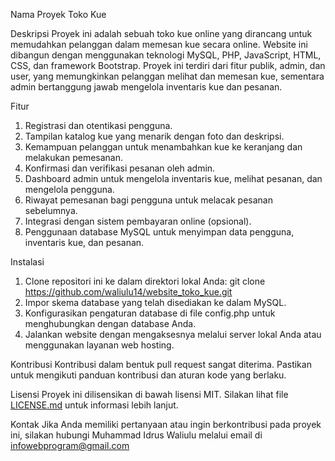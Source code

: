 Nama Proyek
Toko Kue

Deskripsi
Proyek ini adalah sebuah toko kue online yang dirancang untuk memudahkan pelanggan dalam memesan kue secara online. Website ini dibangun dengan menggunakan teknologi MySQL, PHP, JavaScript, HTML, CSS, dan framework Bootstrap. Proyek ini terdiri dari fitur publik, admin, dan user, yang memungkinkan pelanggan melihat dan memesan kue, sementara admin bertanggung jawab mengelola inventaris kue dan pesanan.

Fitur
1. Registrasi dan otentikasi pengguna.
2. Tampilan katalog kue yang menarik dengan foto dan deskripsi.
3. Kemampuan pelanggan untuk menambahkan kue ke keranjang dan melakukan pemesanan.
4. Konfirmasi dan verifikasi pesanan oleh admin.
5. Dashboard admin untuk mengelola inventaris kue, melihat pesanan, dan mengelola pengguna.
6. Riwayat pemesanan bagi pengguna untuk melacak pesanan sebelumnya.
7. Integrasi dengan sistem pembayaran online (opsional).
8. Penggunaan database MySQL untuk menyimpan data pengguna, inventaris kue, dan pesanan.


Instalasi
1. Clone repositori ini ke dalam direktori lokal Anda: git clone https://github.com/waliulu14/website_toko_kue.git
2. Impor skema database yang telah disediakan ke dalam MySQL.
3. Konfigurasikan pengaturan database di file config.php untuk menghubungkan dengan database Anda.
4. Jalankan website dengan mengaksesnya melalui server lokal Anda atau menggunakan layanan web hosting.

Kontribusi
Kontribusi dalam bentuk pull request sangat diterima. Pastikan untuk mengikuti panduan kontribusi dan aturan kode yang berlaku.

Lisensi
Proyek ini dilisensikan di bawah lisensi MIT. Silakan lihat file [LICENSE.md](LICENSE.md) untuk informasi lebih lanjut.

Kontak
Jika Anda memiliki pertanyaan atau ingin berkontribusi pada proyek ini, silakan hubungi Muhammad Idrus Waliulu melalui email di infowebprogram@gmail.com

